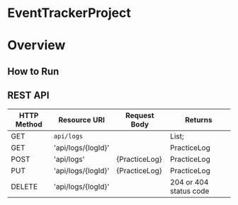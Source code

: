 # EventTrackerProject

# Overview



## How to Run

## REST API
| HTTP Method | Resource URI | Request Body | Returns |
|-------------|--------------|--------------|---------|
| GET         | `api/logs` |                | List<PracticeLog>;|
| GET         | 'api/logs/{logId}'|         | PracticeLog |
| POST        | 'api/logs'   | {PracticeLog}| PracticeLog |
| PUT         | 'api/logs/{logId}' | {PracticeLog} | PracticeLog |
| DELETE      | 'api/logs/{logId}' |        | 204 or 404 status code |
